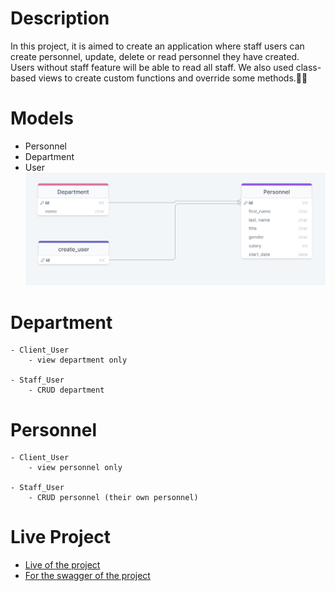 # Description
<p>In this project, it is aimed to create an application where staff users can create personnel, update, delete or read personnel they have created. Users without staff feature will be able to read all staff. We also used class-based views to create custom functions and override some methods.👷🏻</p>

# Models

- Personnel
- Department
- User
![Model](https://github.com/klc-pakize/django_person_app/blob/master/PersonnelAppERD.png)

# Department

    - Client_User
        - view department only

    - Staff_User
        - CRUD department

# Personnel

    - Client_User
        - view personnel only

    - Staff_User
        - CRUD personnel (their own personnel)

# Live Project

- <a href="https://pakize.pythonanywhere.com/">Live of the project</a>
- <a href="https://pakize.pythonanywhere.com/swagger/">For the swagger of the project</a>
